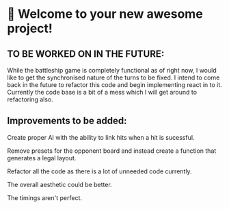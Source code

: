 # 🚀 Welcome to your new awesome project!

## TO BE WORKED ON IN THE FUTURE:

While the battleship game is completely functional as of right now, I would like to get the synchronised nature of the turns to be fixed. I intend to come back in the future to refactor this code and begin implementing react in to it. Currently the code base is a bit of a mess which I will get around to refactoring also.

## Improvements to be added:

Create proper AI with the ability to link hits when a hit is sucessful.

Remove presets for the opponent board and instead create a function that generates a legal layout.

Refactor all the code as there is a lot of unneeded code currently.

The overall aesthetic could be better.

The timings aren't perfect.
